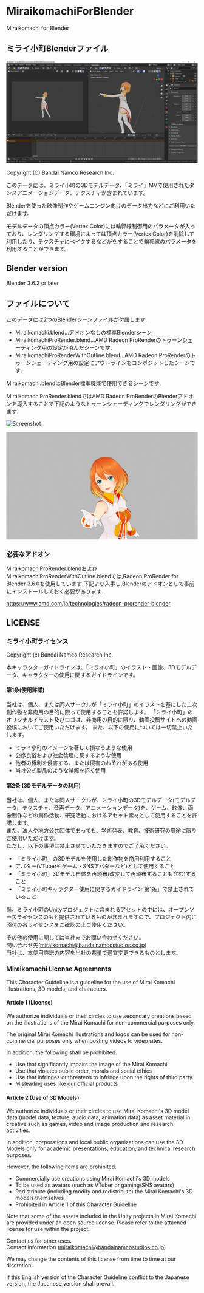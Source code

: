 # MiraikomachiForBlender
Miraikomachi for Blender

## ミライ小町Blenderファイル

![Screenshot](https://github.com/Miraikomachi/MiraikomachiForBlender/blob/main/ScreenShots/ss001.png "Screenshot")

Copyright (C) Bandai Namco Research Inc.

このデータには、ミライ小町の3Dモデルデータ、「ミライ」MVで使用されたダンスアニメーションデータ、テクスチャが含まれています。

Blenderを使った映像制作やゲームエンジン向けのデータ出力などにご利用いただけます。

モデルデータの頂点カラー(Vertex Color)には輪郭線制御用のパラメータが入っており、レンダリングする環境によっては頂点カラー(Vertex Color)を削除して
利用したり、テクスチャにベイクするなどがをすることで輪郭線のパラメータを利用することができます。

## Blender version

Blender 3.6.2 or later

## ファイルについて

このデータには2つのBlenderシーンファイルが付属します.

- Miraikomachi.blend...アドオンなしの標準Blenderシーン
- MiraikomachiProRender.blend...AMD Radeon ProRenderのトゥーンシェーディング用の設定が済んだシーンです.
- MiraikomachiProRenderWithOutline.blend...AMD Radeon ProRenderのトゥーンシェーディング用の設定にアウトラインをコンポジットしたシーンです.

Miraikomachi.blendはBlender標準機能で使用できるシーンです.

MiraikomachiProRender.blendではAMD Radeon ProRenderのBlenderアドオンを導入することで下記のようなトゥーンシェーディングでレンダリングができます.

![Screenshot](https://github.com/Miraikomachi/MiraikomachiForBlender/blob/main/ScreenShots/ss002.png "Screenshot")

![Screenshot](https://github.com/Miraikomachi/MiraikomachiForBlender/blob/main/ScreenShots/ss003.png "Screenshot")

### 必要なアドオン

MiraikomachiProRender.blendおよびMiraikomachiProRenderWithOutline.blendでは,Radeon ProRender for Blender 3.6.0を使用しています.下記より入手し,Blenderのアドオンとして事前にインストールしておく必要があります.

https://www.amd.com/ja/technologies/radeon-prorender-blender


## LICENSE

### ミライ小町ライセンス

Copyright (c) Bandai Namco Research Inc.

本キャラクターガイドラインは、「ミライ小町」のイラスト・画像、3Dモデルデータ、キャラクターの使用に関するガイドラインです。

#### 第1条(使用許諾)

当社は、個人、または同人サークルが「ミライ小町」のイラストを基にした二次創作物を非商用の目的に限って使用することを許諾します。
「ミライ小町」のオリジナルイラスト及びロゴは、非商用の目的に限り、動画投稿サイトへの動画投稿においてご使用いただけます。
また、以下の使用については一切禁止いたします。

* ミライ小町のイメージを著しく損なうような使用
* 公序良俗および社会倫理に反するような使用
* 他者の権利を侵害する、または侵害のおそれがある使用
* 当社公式製品のような誤解を招く使用

#### 第2条 (3Dモデルデータの利用) 

当社は、個人、または同人サークルが、ミライ小町の3Dモデルデータ(モデルデータ、テクスチャ、音声データ、アニメーションデータ)を、ゲーム、映像、画像制作などの創作活動、研究活動におけるアセット素材として使用することを許諾します。  
また、法人や地方公共団体であっても、学術発表、教育、技術研究の用途に限りご使用いただけます。  
ただし、以下の事項は禁止させていただきますのでご了承ください。  

* 「ミライ小町」の3Dモデルを使用した創作物を商用利用すること
* アバター(VTuberやゲーム・SNSアバターなど)として使用すること
* 「ミライ小町」3Dモデル自体を再頒布(改変して再頒布することも含む)すること
* 「ミライ小町キャラクター使用に関するガイドライン 第1条」で禁止されていること

尚、ミライ小町のUnityプロジェクトに含まれるアセットの中には、オープンソースライセンスのもと提供されているものが含まれますので、プロジェクト内に添付の各ライセンスをご確認の上ご使用ください。

その他の使用に関しては当社までお問い合わせください。  
問い合わせ先(miraikomachi@bandainamcostudios.co.jp)  
当社は、本使用許諾の内容を当社の裁量で適宜変更できるものとします。 

### Miraikomachi License Agreements

This Character Guideline is a guideline for the use of Mirai Komachi illustrations, 3D models, and characters.

#### Article 1 (License)

We authorize individuals or their circles to use secondary creations based on the illustrations of the Mirai Komachi for non-commercial purposes only.

The original Mirai Komachi illustrations and logos can be used for non-commercial purposes only when posting videos to video sites.

In addition, the following shall be prohibited.

* Use that significantly impairs the image of the Mirai Komachi
* Use that violates public order, morals and social ethics
* Use that infringes or threatens to infringe upon the rights of third party.
* Misleading uses like our official products

#### Article 2 (Use of 3D Models)

We authorize individuals or their circles to use Mirai Komachi's 3D model data (model data, texture, audio data, animation data) as asset material in creative such as games, video and image production and research activities.

In addition, corporations and local public organizations can use the 3D Models only for academic presentations, education, and technical research purposes.

However, the following items are prohibited.

* Commercially use creations using Mirai Komachi's 3D models
* To be used as avatars (such as VTuber or gaming/SNS avatars)
* Redistribute (including modify and redistribute) the Mirai Komachi's 3D models themselves
* Prohibited in Article 1 of this Character Guideline

Note that some of the assets included in the Unity projects in Mirai Komachi are provided under an open source license. Please refer to the attached license for use within the project.

Contact us for other uses.  
Contact information (miraikomachi@bandainamcostudios.co.jp)

We may change the contents of this license from time to time at our discretion.

If this English version of the Character Guideline conflict to the Japanese version, the Japanese version shall prevail.
